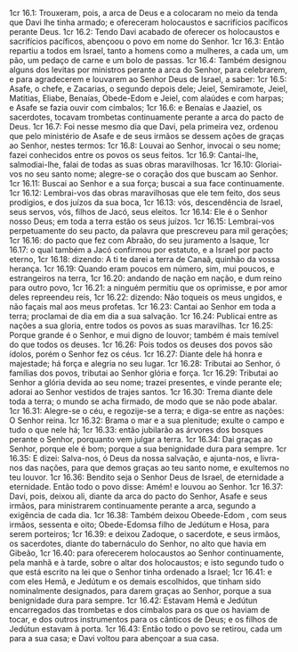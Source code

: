 1cr 16.1: Trouxeram, pois, a arca de Deus e a colocaram no meio da tenda que Davi lhe tinha armado; e ofereceram holocaustos e sacrifícios pacíficos perante Deus.
1cr 16.2: Tendo Davi acabado de oferecer os holocaustos e sacrifícios pacíficos, abençoou o povo em nome do Senhor.
1cr 16.3: Então repartiu a todos em Israel, tanto a homens como a mulheres, a cada um, um pão, um pedaço de carne e um bolo de passas.
1cr 16.4: Também designou alguns dos levitas por ministros perante a arca do Senhor, para celebrarem, e para agradecerem e louvarem ao Senhor Deus de Israel, a saber:
1cr 16.5: Asafe, o chefe, e Zacarias, o segundo depois dele; Jeiel, Semiramote, Jeiel, Matitias, Eliabe, Benaías, Obede-Edom e Jeiel, com alaúdes e com harpas; e Asafe se fazia ouvir com címbalos;
1cr 16.6: e Benaías e Jaaziel, os sacerdotes, tocavam trombetas continuamente perante a arca do pacto de Deus.
1cr 16.7: Foi nesse mesmo dia que Davi, pela primeira vez, ordenou que pelo ministério de Asafe e de seus irmãos se dessem ações de graças ao Senhor, nestes termos:
1cr 16.8: Louvai ao Senhor, invocai o seu nome; fazei conhecidos entre os povos os seus feitos.
1cr 16.9: Cantai-lhe, salmodiai-lhe, falai de todas as suas obras maravilhosas.
1cr 16.10: Gloriai-vos no seu santo nome; alegre-se o coração dos que buscam ao Senhor.
1cr 16.11: Buscai ao Senhor e a sua força; buscai a sua face continuamente.
1cr 16.12: Lembrai-vos das obras maravilhosas que ele tem feito, dos seus prodígios, e dos juízos da sua boca,
1cr 16.13: vós, descendência de Israel, seus servos, vós, filhos de Jacó, seus eleitos.
1cr 16.14: Ele é o Senhor nosso Deus; em toda a terra estão os seus juízos.
1cr 16.15: Lembrai-vos perpetuamente do seu pacto, da palavra que prescreveu para mil gerações;
1cr 16.16: do pacto que fez com Abraão, do seu juramento a Isaque,
1cr 16.17: o qual também a Jacó confirmou por estatuto, e a Israel por pacto eterno,
1cr 16.18: dizendo: A ti te darei a terra de Canaã, quinhão da vossa herança.
1cr 16.19: Quando eram poucos em número, sim, mui poucos, e estrangeiros na terra,
1cr 16.20: andando de nação em nação, e dum reino para outro povo,
1cr 16.21: a ninguém permitiu que os oprimisse, e por amor deles repreendeu reis,
1cr 16.22: dizendo: Não toqueis os meus ungidos, e não façais mal aos meus profetas.
1cr 16.23: Cantai ao Senhor em toda a terra; proclamai de dia em dia a sua salvação.
1cr 16.24: Publicai entre as nações a sua gloria, entre todos os povos as suas maravilhas.
1cr 16.25: Porque grande é o Senhor, e mui digno de louvor; também é mais temível do que todos os deuses.
1cr 16.26: Pois todos os deuses dos povos são ídolos, porém o Senhor fez os céus.
1cr 16.27: Diante dele há honra e majestade; há força e alegria no seu lugar.
1cr 16.28: Tributai ao Senhor, ó famílias dos povos, tributai ao Senhor glória e força.
1cr 16.29: Tributai ao Senhor a glória devida ao seu nome; trazei presentes, e vinde perante ele; adorai ao Senhor vestidos de trajes santos.
1cr 16.30: Trema diante dele toda a terra; o mundo se acha firmado, de modo que se não pode abalar.
1cr 16.31: Alegre-se o céu, e regozije-se a terra; e diga-se entre as nações: O Senhor reina.
1cr 16.32: Brama o mar e a sua plenitude; exulte o campo e tudo o que nele há;
1cr 16.33: então jubilarão as árvores dos bosques perante o Senhor, porquanto vem julgar a terra.
1cr 16.34: Dai graças ao Senhor, porque ele é bom; porque a sua benignidade dura para sempre.
1cr 16.35: E dizei: Salva-nos, ó Deus da nossa salvação, e ajunta-nos, e livra-nos das nações, para que demos graças ao teu santo nome, e exultemos no teu louvor.
1cr 16.36: Bendito seja o Senhor Deus de Israel, de eternidade a eternidade. Então todo o povo disse: Amém! e louvou ao Senhor.
1cr 16.37: Davi, pois, deixou ali, diante da arca do pacto do Senhor, Asafe e seus irmãos, para ministrarem continuamente perante a arca, segundo a exigência de cada dia.
1cr 16.38: Também deixou Obeede-Edom , com seus irmãos, sessenta e oito; Obede-Edomsa filho de Jedútum e Hosa, para serem porteiros;
1cr 16.39: e deixou Zadoque, o sacerdote, e seus irmãos, os sacerdotes, diante do tabernáculo do Senhor, no alto que havia em Gibeão,
1cr 16.40: para oferecerem holocaustos ao Senhor continuamente, pela manhã e à tarde, sobre o altar dos holocaustos; e isto segundo tudo o que está escrito na lei que o Senhor tinha ordenado a Israel;
1cr 16.41: e com eles Hemã, e Jedútum e os demais escolhidos, que tinham sido nominalmente designados, para darem graças ao Senhor, porque a sua benignidade dura para sempre.
1cr 16.42: Estavam Hemã e Jedútun encarregados das trombetas e dos címbalos para os que os haviam de tocar, e dos outros instrumentos para os cânticos de Deus; e os filhos de Jedútun estavam à porta.
1cr 16.43: Então todo o povo se retirou, cada um para a sua casa; e Davi voltou para abençoar a sua casa.
